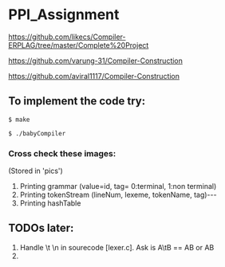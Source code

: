 # PPl_Assignment

https://github.com/likecs/Compiler-ERPLAG/tree/master/Complete%20Project 

https://github.com/varung-31/Compiler-Construction

https://github.com/aviral1117/Compiler-Construction


## To implement the code try:

  `$ make`
  
  `$ ./babyCompiler`




### Cross check these images: 
  (Stored in 'pics')
1. Printing grammar (value=id, tag= 0:terminal, 1:non terminal)
2. Printing tokenStream (lineNum, lexeme, tokenName, tag)---
3. Printing hashTable


## TODOs later:
1. Handle \t \n in sourecode [lexer.c]. Ask is A\tB == AB or A<space>B
2.
